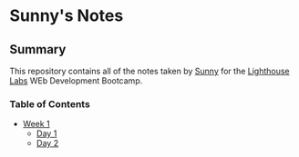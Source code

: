 # Sunny's Notes
## Summary
This repository contains all of the notes taken by [Sunny](https://github.com/Lepusconstructor) for the [Lighthouse Labs](https://www.lighthouselabs.ca) WEb Development Bootcamp.
### Table of Contents
 * [Week 1](/Week_1)
   * [Day 1](/Week_1/Day_1)
   * [Day 2](/Week_1/Day_1)
